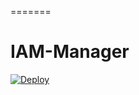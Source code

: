 =======
# IAM-Manager



<a href="https://heroku.com/deploy?template=https://github.com/swethanaretla/IAM-Manager">
  <img src="https://www.herokucdn.com/deploy/button.svg" alt="Deploy">
</a>
